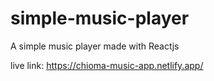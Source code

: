 # simple-music-player
A simple music player made with Reactjs

live link: https://chioma-music-app.netlify.app/
